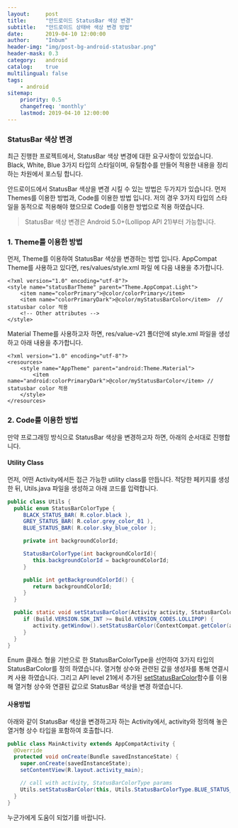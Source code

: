 ```yaml
---
layout:     post
title:      "안드로이드 StatusBar 색상 변경"
subtitle:   "안드로이드 상태바 색상 변경 방법"
date:       2019-04-10 12:00:00
author:     "Inbum"
header-img: "img/post-bg-android-statusbar.png"
header-mask: 0.3
category:   android
catalog:    true
multilingual: false
tags:
    - android
sitemap:
    priority: 0.5
    changefreq: 'monthly'
    lastmod: 2019-04-10 12:00:00
---
```


### StatusBar 색상 변경
최근 진행한 프로젝트에서, StatusBar 색상 변경에 대한 요구사항이 있었습니다. Black, White, Blue 3가지 타입의 스타일이며, 유틸함수를 만들어 적용한 내용을 정리하는 차원에서 포스팅 합니다.

안드로이드에서 StatusBar 색상을 변경 시킬 수 있는 방법은 두가지가 있습니다. 먼저 Themes를 이용한 방법과, Code를 이용한 방법 입니다. 저의 경우 3가지 타입의 스타일을 동적으로 적용해야 했으므로 Code를 이용한 방법으로 적용 하였습니다.

> StatusBar 색상 변경은 Android 5.0+(Lollipop API 21)부터 가능합니다.   

### 1. Theme를 이용한 방법
먼저, Theme를 이용하여 StatusBar 색상을 변경하는 방법 입니다.
AppCompat Theme를 사용하고 있다면, res/values/style.xml 파일 에 다음 내용을 추가합니다.
```
<?xml version="1.0" encoding="utf-8"?>
<style name="statusBarTheme" parent="Theme.AppCompat.Light">
    <item name="colorPrimary">@color/colorPrimary</item>
    <item name="colorPrimaryDark">@color/myStatusBarColor</item>  // statusbar color 적용
    <!-- Other attributes -->
</style>
```

Material Theme를 사용하고자 하면, res/value-v21 폴더안에 style.xml 파일을 생성하고 아래 내용을 추가합니다.
```
<?xml version="1.0" encoding="utf-8"?>
<resources>
    <style name="AppTheme" parent="android:Theme.Material">
        <item name="android:colorPrimaryDark">@color/myStatusBarColor</item> // statusbar color 적용
    </style>
</resources>
```

### 2. Code를 이용한 방법
만약 프로그래밍 방식으로 StatusBar 색상을 변경하고자 하면, 아래의 순서대로 진행합니다.
#### Utility Class
먼저, 어떤 Activity에서든 접근 가능한 utility class를 만듭니다. 적당한 페키지를 생성 한 뒤, Utils.java 파일을 생성하고 아래 코드를 입력합니다.
```java
public class Utils {
  public enum StatusBarColorType {
     BLACK_STATUS_BAR( R.color.black ),
     GREY_STATUS_BAR( R.color.grey_color_01 ),
     BLUE_STATUS_BAR( R.color.sky_blue_color );

     private int backgroundColorId;

     StatusBarColorType(int backgroundColorId){
        this.backgroundColorId = backgroundColorId;
     }

     public int getBackgroundColorId() {
        return backgroundColorId;
     }
  }

  public static void setStatusBarColor(Activity activity, StatusBarColorType colorType) {
     if (Build.VERSION.SDK_INT >= Build.VERSION_CODES.LOLLIPOP) {
        activity.getWindow().setStatusBarColor(ContextCompat.getColor(activity, colorType.getBackgroundColorId()));
     }
  }
}
```
Enum 클래스 형을 기반으로 한 StatusBarColorType을 선언하여 3가지 타입의 StatusBarColor를 정의 하였습니다. 열거형 상수와 관련된 값을 생성자를 통해 연결시켜 사용 하였습니다.
그리고 API level 21에서 추가된 [setStatusBarColor](https://developer.android.com/reference/android/view/Window.html#setStatusBarColor(int))함수를 이용해 열거형 상수와 연결된 값으로 StatusBar 색상을 변경 하였습니다.

#### 사용방법  
아래와 같이 StatusBar 색상을 변경하고자 하는 Activity에서, activity와 정의해 놓은 열거형 상수 타입을 포함하여 호출합니다.
```java
public class MainActivity extends AppCompatActivity {
  @Override
  protected void onCreate(Bundle savedInstanceState) {
    super.onCreate(savedInstanceState);
    setContentView(R.layout.activity_main);

    // call with activity, StatusBarColorType params
    Utils.setStatusBarColor(this, Utils.StatusBarColorType.BLUE_STATUS_BAR);
  }
}
```
누군가에게 도움이 되었기를 바랍니다.

